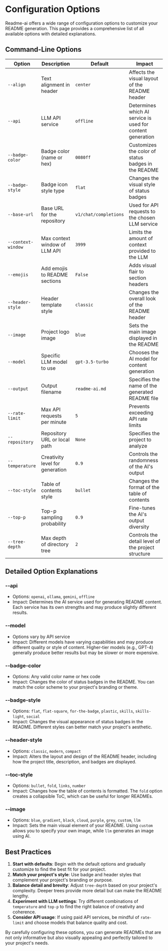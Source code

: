 # Configuration Options

Readme-ai offers a wide range of configuration options to customize your README generation. This page provides a comprehensive list of all available options with detailed explanations.

## Command-Line Options

| Option | Description | Default | Impact |
|--------|-------------|---------|--------|
| `--align` | Text alignment in header | `center` | Affects the visual layout of the README header |
| `--api` | LLM API service | `offline` | Determines which AI service is used for content generation |
| `--badge-color` | Badge color (name or hex) | `0080ff` | Customizes the color of status badges in the README |
| `--badge-style` | Badge icon style type | `flat` | Changes the visual style of status badges |
| `--base-url` | Base URL for the repository | `v1/chat/completions` | Used for API requests to the chosen LLM service |
| `--context-window` | Max context window of LLM API | `3999` | Limits the amount of context provided to the LLM |
| `--emojis` | Add emojis to README sections | `False` | Adds visual flair to section headers |
| `--header-style` | Header template style | `classic` | Changes the overall look of the README header |
| `--image` | Project logo image | `blue` | Sets the main image displayed in the README |
| `--model` | Specific LLM model to use | `gpt-3.5-turbo` | Chooses the AI model for content generation |
| `--output` | Output filename | `readme-ai.md` | Specifies the name of the generated README file |
| `--rate-limit` | Max API requests per minute | `5` | Prevents exceeding API rate limits |
| `--repository` | Repository URL or local path | `None` | Specifies the project to analyze |
| `--temperature` | Creativity level for generation | `0.9` | Controls the randomness of the AI's output |
| `--toc-style` | Table of contents style | `bullet` | Changes the format of the table of contents |
| `--top-p` | Top-p sampling probability | `0.9` | Fine-tunes the AI's output diversity |
| `--tree-depth` | Max depth of directory tree | `2` | Controls the detail level of the project structure |

## Detailed Option Explanations

### --api
- Options: `openai`, `ollama`, `gemini`, `offline`
- Impact: Determines the AI service used for generating README content. Each service has its own strengths and may produce slightly different results.

### --model
- Options vary by API service
- Impact: Different models have varying capabilities and may produce different quality or style of content. Higher-tier models (e.g., GPT-4) generally produce better results but may be slower or more expensive.

### --badge-color
- Options: Any valid color name or hex code
- Impact: Changes the color of status badges in the README. You can match the color scheme to your project's branding or theme.

### --badge-style
- Options: `flat`, `flat-square`, `for-the-badge`, `plastic`, `skills`, `skills-light`, `social`
- Impact: Changes the visual appearance of status badges in the README. Different styles can better match your project's aesthetic.

### --header-style
- Options: `classic`, `modern`, `compact`
- Impact: Alters the layout and design of the README header, including how the project title, description, and badges are displayed.

### --toc-style
- Options: `bullet`, `fold`, `links`, `number`
- Impact: Changes how the table of contents is formatted. The `fold` option creates a collapsible ToC, which can be useful for longer READMEs.

### --image
- Options: `blue`, `gradient`, `black`, `cloud`, `purple`, `grey`, `custom`, `llm`
- Impact: Sets the main visual element of your README. Using `custom` allows you to specify your own image, while `llm` generates an image using AI.

## Best Practices

1. **Start with defaults**: Begin with the default options and gradually customize to find the best fit for your project.
2. **Match your project's style**: Use badge and header styles that complement your project's branding or purpose.
3. **Balance detail and brevity**: Adjust `tree-depth` based on your project's complexity. Deeper trees provide more detail but can make the README lengthy.
4. **Experiment with LLM settings**: Try different combinations of `temperature` and `top-p` to find the right balance of creativity and coherence.
5. **Consider API usage**: If using paid API services, be mindful of `rate-limit` and choose models that balance quality and cost.

By carefully configuring these options, you can generate READMEs that are not only informative but also visually appealing and perfectly tailored to your project's needs.

